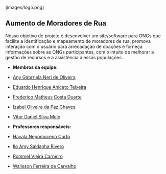 (images/logo.png)

## Aumento de Moradores de Rua

  Nosso objetivo de projeto é desenvolver um site/software para ONGs que facilite a identificação e mapeamento de moradores de rua, promova interação com o usuário para arrecadação de doações e forneça informações sobre as ONGs participantes, com o intuito de melhorar a gestão de recursos e a assistência a essas populações.

* **Membros da equipe:** 
* [Any Gabrriela Neri de Oliveira](https://github.com/anygabriella)
* [Eduardo Henrique Aniceto Teixeira](https://github.com/Eduard-Aniceto)
* [Frederico Matheus Costa Duarte](https://github.com/Freduart12)
* [Izabel Oliveira da Paz Chaves](https://github.com/rainbowcrack)
* [Vitor Daniel Silva Melo](https://github.com/vloax)

* **Professores responsáveis:** 
* [Hayala Nepomuceno Curto](https://github.com/hayalacurto)
* [Ilo Amy Saldanha Rivero](https://github.com/ilorivero)
* [Rommel Vieira Carneiro](https://github.com/rommelcarneiro)
* [Walisson Ferreira de Carvalho](https://github.com/WFCarvalho)


